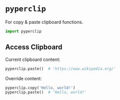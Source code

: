 # `pyperclip`

For copy & paste clipboard functions.

```python
import pyperclip
```

## Access Clipboard

Current clipboard content:

```python
pyperclip.paste()  # 'https://www.wikipedia.org/'
```

Override content:

```python
pyperclip.copy('Hello, world!')
pyperclip.paste()  # 'Hello, world!'
```
